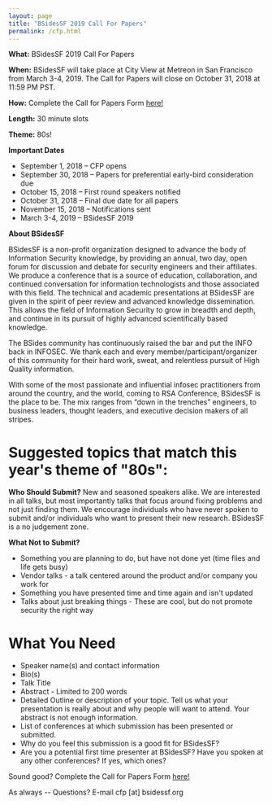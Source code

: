 ```yaml
---
layout: page
title: "BSidesSF 2019 Call For Papers"
permalink: /cfp.html
--- 
```


**What:** BSidesSF 2019 Call For Papers

**When:** BSidesSF will take place at City View at Metreon in San Francisco from March 3-4, 2019.  The Call for Papers will close on October 31, 2018 at 11:59 PM PST.

**How:** Complete the Call for Papers Form [here!](https://docs.google.com/forms/d/e/1FAIpQLSd7zUebd5bJmnZKvKgJwlzLHTcp1XtjVfjEPXn4PtWPyKjAeA/viewform)

**Length:** 30 minute slots

**Theme:** 80s!

**Important Dates**
- September 1, 2018 – CFP opens
- September 30, 2018 – Papers for preferential early-bird consideration due
- October 15, 2018 – First round speakers notified
- October 31, 2018 – Final due date for all papers
- November 15, 2018 – Notifications sent
- March 3-4, 2019 – BSidesSF 2019

**About BSidesSF**

BSidesSF is a non-profit organization designed to advance the body of Information Security knowledge, by providing an annual, two day, open forum for discussion and debate for security engineers and their affiliates. We produce a conference that is a source of education, collaboration, and continued conversation for information technologists and those associated with this field. The technical and academic presentations at BSidesSF are given in the spirit of peer review and advanced knowledge dissemination. This allows the field of Information Security to grow in breadth and depth, and continue in its pursuit of highly advanced scientifically based knowledge.

The BSides community has continuously raised the bar and put the INFO back in INFOSEC. We thank each and every member/participant/organizer of this community for their hard work, sweat, and relentless pursuit of High Quality information.

With some of the most passionate and influential infosec practitioners from around the country, and the world, coming to RSA Conference, BSidesSF is the place to be. The mix ranges from “down in the trenches” engineers, to business leaders, thought leaders, and executive decision makers of all stripes.

# Suggested topics that match this year's theme of "80s":

**Who Should Submit?**
New and seasoned speakers alike.  We are interested in all talks, but most importantly talks that focus around fixing problems and not just finding them.  We encourage individuals who have never spoken to submit and/or individuals who want to present their new research.  BSidesSF is a no judgement zone.

**What Not to Submit?**
- Something you are planning to do, but have not done yet (time flies and life gets busy)
- Vendor talks - a talk centered around the product and/or company you work for
- Something you have presented time and time again and isn't updated
- Talks about just breaking things - These are cool, but do not promote security the right way

# What You Need
- Speaker name(s) and contact information
- Bio(s)
- Talk Title
- Abstract - Limited to 200 words
- Detailed Outline or description of your topic.  Tell us what your presentation is really about and why people will want to attend.  Your abstract is not enough information.
- List of conferences at which submission has been presented or submitted.
- Why do you feel this submission is a good fit for BSidesSF?
- Are you a potential first time presenter at BSidesSF? Have you spoken at any other conferences? If yes, which ones?

Sound good? Complete the Call for Papers Form [here!](https://docs.google.com/forms/d/e/1FAIpQLSd7zUebd5bJmnZKvKgJwlzLHTcp1XtjVfjEPXn4PtWPyKjAeA/viewform)

As always -- Questions? E-mail cfp [at] bsidessf.org
